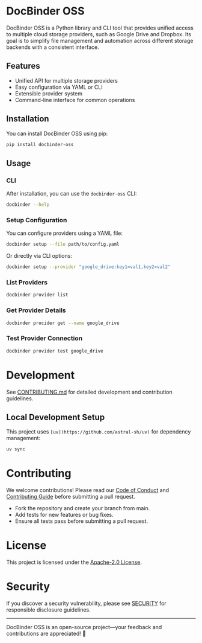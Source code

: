 # DocBinder OSS

DocBinder OSS is a Python library and CLI tool that provides unified access to multiple cloud storage providers, such as Google Drive and Dropbox. Its goal is to simplify file management and automation across different storage backends with a consistent interface.


## Features

- Unified API for multiple storage providers
- Easy configuration via YAML or CLI
- Extensible provider system
- Command-line interface for common operations

## Installation

You can install DocBinder OSS using pip:

```sh
pip install docbinder-oss
```

## Usage

### CLI

After installation, you can use the `docbinder-oss` CLI:

```sh
docbinder --help
```

### Setup Configuration

You can configure providers using a YAML file:

```sh
docbinder setup --file path/to/config.yaml
```

Or directly via CLI options:

```sh
docbinder setup --provider "google_drive:key1=val1,key2=val2"
```

### List Providers

```sh
docbinder provider list
```

### Get Provider Details

```sh
docbinder procider get --name google_drive
```

### Test Provider Connection

```sh
docbinder provider test google_drive
```

# Development

See [CONTRIBUTING.md](CONTRIBUTING.md) for detailed development and contribution guidelines.

## Local Development Setup

This project uses `[uv](https://github.com/astral-sh/uv)` for dependency management:

```sh
uv sync
```

# Contributing

We welcome contributions! Please read our [Code of Conduct](CODE_OF_CONDUCT.md) and [Contributing Guide](CONTRIBUTING.md) before submitting a pull request.

* Fork the repository and create your branch from main.
* Add tests for new features or bug fixes.
* Ensure all tests pass before submitting a pull request.

# License
This project is licensed under the [Apache-2.0 License](LICENSE).

# Security
If you discover a security vulnerability, please see [SECURITY](SECURITY.md) for responsible disclosure guidelines.

___

DocBinder OSS is an open-source project—your feedback and contributions are appreciated! :rocket: